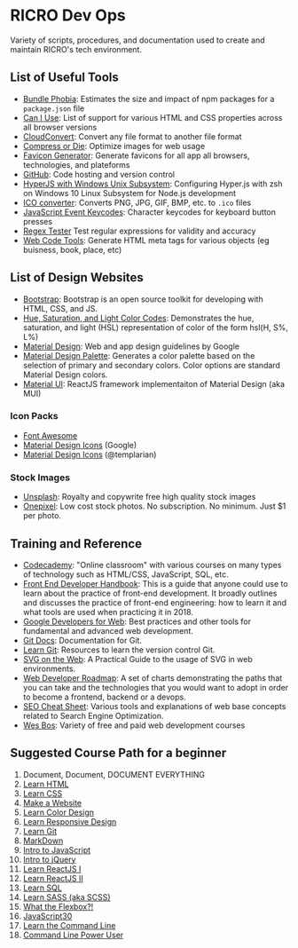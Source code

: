 # RICRO Dev Ops

Variety of scripts, procedures, and documentation used to create and maintain RICRO's tech environment.

## List of Useful Tools

- [Bundle Phobia](https://bundlephobia.com/): Estimates the size and impact of npm packages for a `package.json` file
- [Can I Use](https://caniuse.com/): List of support for various HTML and CSS properties across all browser versions
- [CloudConvert](https://cloudconvert.com/): Convert any file format to another file format
- [Compress or Die](https://compress-or-die.com/): Optimize images for web usage
- [Favicon Generator](https://realfavicongenerator.net/): Generate favicons for all app all browsers, technologies, and plateforms
- [GitHub](https://github.com/): Code hosting and version control
- [HyperJS with Windows Unix Subsystem](https://gist.github.com/dlennox24/01903f5e622d0c849d6ec28e48a018d2): Configuring Hyper.js with zsh on Windows 10 Linux Subsystem for Node.js development
- [ICO converter](https://www.icoconverter.com/): Converts PNG, JPG, GIF, BMP, etc. to `.ico` files
- [JavaScript Event Keycodes](http://keycode.info/): Character keycodes for keyboard button presses
- [Regex Tester](https://regex101.com/) Test regular expressions for validity and accuracy
- [Web Code Tools](https://webcode.tools/open-graph-generator): Generate HTML meta tags for various objects (eg buisness, book, place, etc)

## List of Design Websites

- [Bootstrap](https://getbootstrap.com/): Bootstrap is an open source toolkit for developing with HTML, CSS, and JS.
- [Hue, Saturation, and Light Color Codes](https://www.december.com/html/spec/colorhsl.html): Demonstrates the hue, saturation, and light (HSL) representation of color of the form hsl(H, S%, L%)
- [Material Design](https://material.io/): Web and app design guidelines by Google
- [Material Design Palette](https://www.materialpalette.com): Generates a color palette based on the selection of primary and secondary colors. Color options are standard Material Design colors.
- [Material UI](https://material-ui.com): ReactJS framework implementaiton of Material Design (aka MUI)

### Icon Packs

- [Font Awesome](https://fontawesome.com/)
- [Material Design Icons](https://material.io/tools/icons/) (Google)
- [Material Design Icons](http://materialdesignicons.com/) (@templarian)

### Stock Images

- [Unsplash](https://unsplash.com/): Royalty and copywrite free high quality stock images
- [Onepixel](https://www.onepixel.com/): Low cost stock photos. No subscription. No minimum. Just \$1 per photo.

## Training and Reference

- [Codecademy](https://www.codecademy.com/learn): "Online classroom" with various courses on many types of technology such as HTML/CSS, JavaScript, SQL, etc.
- [Front End Developer Handbook](https://frontendmasters.com/books/front-end-handbook/2018/): This is a guide that anyone could use to learn about the practice of front-end development. It broadly outlines and discusses the practice of front-end engineering: how to learn it and what tools are used when practicing it in 2018.
- [Google Developers for Web](https://developers.google.com/web/): Best practices and other tools for fundamental and advanced web development.
- [Git Docs](https://git-scm.com/docs): Documentation for Git.
- [Learn Git](http://try.github.io/): Resources to learn the version control Git.
- [SVG on the Web](https://svgontheweb.com/): A Practical Guide to the usage of SVG in web environments.
- [Web Developer Roadmap](https://github.com/kamranahmedse/developer-roadmap): A set of charts demonstrating the paths that you can take and the technologies that you would want to adopt in order to become a frontend, backend or a devops.
- [SEO Cheat Sheet](https://d2eeipcrcdle6.cloudfront.net/seo-cheat-sheet.pdf): Various tools and explanations of web base concepts related to Search Engine Optimization.
- [Wes Bos](https://wesbos.com/courses/): Variety of free and paid web development courses

## Suggested Course Path for a beginner

1. Document, Document, DOCUMENT EVERYTHING
1. [Learn HTML](https://www.codecademy.com/learn/learn-html)
1. [Learn CSS](https://www.codecademy.com/learn/learn-css)
1. [Make a Website](https://www.codecademy.com/learn/make-a-website)
1. [Learn Color Design](https://www.codecademy.com/learn/learn-color-design)
1. [Learn Responsive Design](https://www.codecademy.com/learn/learn-responsive-design)
1. [Learn Git](https://www.codecademy.com/learn/learn-git)
1. [MarkDown](https://masteringmarkdown.com/)
1. [Intro to JavaScript](https://www.codecademy.com/learn/introduction-to-javascript)
1. [Intro to jQuery](https://www.codecademy.com/learn/learn-jquery)
1. [Learn ReactJS I](https://www.codecademy.com/learn/react-101)
1. [Learn ReactJS II](https://www.codecademy.com/learn/react-102)
1. [Learn SQL](https://www.codecademy.com/learn/learn-sql)
1. [Learn SASS (aka SCSS)](https://www.codecademy.com/learn/learn-sass)
1. [What the Flexbox?!](https://flexbox.io/)
1. [JavaScript30](https://javascript30.com/)
1. [Learn the Command Line](https://www.codecademy.com/learn/learn-the-command-line)
1. [Command Line Power User](https://commandlinepoweruser.com/)
